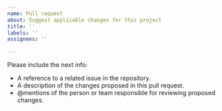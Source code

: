 ```yaml
---
name: Pull request
about: Suggest applicable changes for this project
title: ''
labels: ''
assignees: ''

---
```


Please include the next info:
- A reference to a related issue in the repository.
- A description of the changes proposed in this pull request.
- @mentions of the person or team responsible for reviewing proposed changes.
